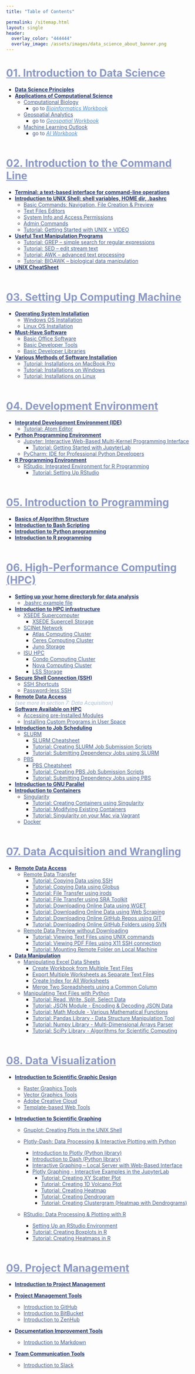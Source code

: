 ```yaml
---
title: "Table of Contents"

permalink: /sitemap.html
layout: single
header:
  overlay_color: "444444"
  overlay_image: /assets/images/data_science_about_banner.png
---
```



# <a href="01-IntroToDataScience/00-IntroToDataScience-LandingPage" style="color: #8997c1;">01. Introduction to Data Science</a>
* **<a href="01-IntroToDataScience/01-data-science-principles" style="color: #24376b;">Data Science Principles</a>**
* **<a href="01-IntroToDataScience/02-computational-science-applications" style="color: #24376b;">Applications of Computational Science</a>**
  * <a href="01-IntroToDataScience/02A-computational-biology" style="color: #3f5a8a;">Computational Biology</a>
    * <span style="color: #3f5a8a;">go to</span> <a href="https://bioinformaticsworkbook.org" style="color: #518cc2;">_Bioinformatics Workbook_</a>
  * <a href="01-IntroToDataScience/02B-geospatial-analytics" style="color: #3f5a8a;">Geospatial Analytics</a>
    * <span style="color: #3f5a8a;">go to</span> <a href="https://geospatial.101workbook.org" style="color: #518cc2;">_Geospatial Workbook_</a>
  * <a href="01-IntroToDataScience/02C-machine-learning" style="color: #3f5a8a;">Machine Learning Outlook</a>
    * <span style="color: #3f5a8a;">go to</span> <a href="https://isugenomics.github.io/AI-workbook" style="color: #518cc2;">_AI Workbook_</a>
<br><br>

# <a href="02-IntroToCommandLine/00-IntroToCommandLine-LandingPage" style="color: #8997c1;">02. Introduction to the Command Line</a>
* **<a href="02-IntroToCommandLine/01-terminal-basics" style="color: #24376b;">Terminal: a text-based interface for command-line operations</a>**
* **<a href="02-IntroToCommandLine/02-intro-to-unix-shell" style="color: #24376b;">Introduction to UNIX Shell: shell variables, HOME dir, .bashrc</a>**
  * <a href="02-IntroToCommandLine/02A-basic-commands" style="color: #3f5a8a;">Basic Commands: Navigation, File Creation & Preview</a>
  * <a href="02-IntroToCommandLine/02B-text-files-editors" style="color: #3f5a8a;">Text Files Editors</a>
  * <a href="02-IntroToCommandLine/02C-unix-system-info-permissions" style="color: #3f5a8a;">System Info and Access Permissions</a>
  * <a href="02-IntroToCommandLine/02D-admin-commands" style="color: #3f5a8a;">Admin Commands</a>
  * <a href="02-IntroToCommandLine/02E-tutorial-unix-getting-started" style="color: #3f5a8a;">Tutorial: Getting Started with UNIX + VIDEO</a>
* **<a href="02-IntroToCommandLine/03-text-manipulation-programs" style="color: #24376b;">Useful Text Manipulation Programs</a>**
  * <a href="02-IntroToCommandLine/03A-tutorial-unix-grep" style="color: #3f5a8a;">Tutorial: GREP – simple search for regular expressions</a>
  * <a href="02-IntroToCommandLine/03B-tutorial-unix-sed" style="color: #3f5a8a;">Tutorial: SED – edit stream text</a>
  * <a href="02-IntroToCommandLine/03C-tutorial-unix-awk" style="color: #3f5a8a;">Tutorial: AWK – advanced text processing</a>
  * <a href="02-IntroToCommandLine/03D-tutorial-unix-bioawk" style="color: #3f5a8a;">Tutorial: BIOAWK – biological data manipulation</a>
* **<a href="02-IntroToCommandLine/04-unix-cheat-sheet" style="color: #24376b;">UNIX CheatSheet</a>**
<br><br>

# <a href="03-SetUpComputingMachine/00-SetUpComputingMachine-LandingPage" style="color: #8997c1;">03. Setting Up Computing Machine</a>
* **<a href="03-SetUpComputingMachine/01-operating-system-installation" style="color: #24376b;">Operating System Installation</a>**
  * <a href="03-SetUpComputingMachine/01A-windows-installation" style="color: #3f5a8a;">Windows OS Installation</a>
  * <a href="03-SetUpComputingMachine/01B-linux-installation" style="color: #3f5a8a;">Linux OS Installation</a>
* **<a href="03-SetUpComputingMachine/02-must-have-software" style="color: #24376b;">Must-Have Software</a>**
  * <a href="03-SetUpComputingMachine/02A-basic-office-software" style="color: #3f5a8a;">Basic Office Software</a>
  * <a href="03-SetUpComputingMachine/02B-basic-developer-tools" style="color: #3f5a8a;">Basic Developer Tools</a>
  * <a href="03-SetUpComputingMachine/02C-basic-developer-libraries" style="color: #3f5a8a;">Basic Developer Libraries</a>
* **<a href="03-SetUpComputingMachine/03-various-methods-of-software-installation" style="color: #24376b;">Various Methods of Software Installation</a>**
  * <a href="03-SetUpComputingMachine/03A-tutorial-installations-on-mac" style="color: #3f5a8a;">Tutorial: Installations on MacBook Pro</a>
  * <a href="03-SetUpComputingMachine/03B-tutorial-installations-on-windows" style="color: #3f5a8a;">Tutorial: Installations on Windows</a>
  * <a href="03-SetUpComputingMachine/03C-tutorial-installations-on-linux" style="color: #3f5a8a;">Tutorial: Installations on Linux</a>
<br><br>

# <a href="04-DevelopmentEnvironment/00-DevelopmentEnvironment-LandingPage" style="color: #8997c1;">04. Development Environment</a>
* **<a href="04-DevelopmentEnvironment/01-integrated-development-environment" style="color: #24376b;">Integrated Development Environment (IDE)</a>**
  * <a href="04-DevelopmentEnvironment/01A-tutorial-atom-editor" style="color: #3f5a8a;">Tutorial: Atom Editor</a>
* **<a href="04-DevelopmentEnvironment/02-python-programming-environment" style="color: #24376b;">Python Programming Environment</a>**
  * <a href="04-DevelopmentEnvironment/02A-jupyter-basics" style="color: #3f5a8a;">Jupyter: Interactive Web-Based Multi-Kernel Programming Interface</a>
    * <a href="04-DevelopmentEnvironment/02B-tutorial-jupyter-lab" style="color: #3f5a8a;">Tutorial: Getting Started with JupyterLab </a>
  * <a href="04-DevelopmentEnvironment/02C-pycharm-ide" style="color: #3f5a8a;">PyCharm: IDE for Professional Python Developers</a>
* **<a href="04-DevelopmentEnvironment/03-r-programming-environment" style="color: #24376b;">R Programming Environment</a>**
  * <a href="04-DevelopmentEnvironment/03A-rstudio-basics" style="color: #3f5a8a;">RStudio: Integrated Environment for R Programming</a>
    * <a href="04-DevelopmentEnvironment/03B-tutorial-setting-up-rstudio" style="color: #3f5a8a;">Tutorial: Setting Up RStudio</a>
<br><br>

# <a href="05-IntroToProgramming/00-IntroToProgramming-LandingPage" style="color: #8997c1;">05. Introduction to Programming</a>
* **<a href="05-IntroToProgramming/01-ALGORITHM/01-basics-of-algorithm-structure" style="color: #24376b;">Basics of Algorithm Structure</a>**
* **<a href="05-IntroToProgramming/02-BASH/01-introduction-to-bash-scripting" style="color: #24376b;">Introduction to Bash Scripting</a>**
* **<a href="05-IntroToProgramming/03-PYTHON/01-introduction-to-python" style="color: #24376b;">Introduction to Python programming</a>**
* **<a href="05-IntroToProgramming/04-R/01-introduction-to-R" style="color: #24376b;">Introduction to R programming</a>**
<br><br>

# <a href="06-IntroToHPC/00-IntroToHPC-LandingPage" style="color: #8997c1;">06. High-Performance Computing (HPC)</a>
* **<a href="06-IntroToHPC/00-HOME-DIRECTORY/00-setting-up-home-directory" style="color: #24376b;">Setting up your home directoryb for data analysis</a>**
  * <a href="06-IntroToHPC/00-HOME-DIRECTORY/01-bashrc" style="color: #3f5a8a;">.bashrc example file</a>
* **<a href="06-IntroToHPC/01-HPC-NETWORKS/01-introduction-to-hpc-infrastructure" style="color: #24376b;">Introduction to HPC infrastructure</a>**
  * <a href="06-IntroToHPC/01-HPC-NETWORKS/01-XSEDE/01-supercomputer-intro" style="color: #3f5a8a;">XSEDE Supercomputer</a>
    * <a href="06-IntroToHPC/01-HPC-NETWORKS/01-XSEDE/02-supercell-storage" style="color: #3f5a8a;">XSEDE Supercell Storage</a>
  * <a href="06-IntroToHPC/01-HPC-NETWORKS/02-SCINET/01-scient-network-intro" style="color: #3f5a8a;">SCINet Network</a>
    * <a href="06-IntroToHPC/01-HPC-NETWORKS/02-SCINET/02-scinet-atlas-cluster" style="color: #3f5a8a;">Atlas Computing Cluster</a>
    * <a href="06-IntroToHPC/01-HPC-NETWORKS/02-SCINET/03-scinet-ceres-cluster" style="color: #3f5a8a;">Ceres Computing Cluster</a>
    * <a href="06-IntroToHPC/01-HPC-NETWORKS/02-SCINET/04-scinet-juno-storage" style="color: #3f5a8a;">Juno Storage</a>
  * <a href="06-IntroToHPC/01-HPC-NETWORKS/03-ISUHPC/01-isu-hpc-intro" style="color: #3f5a8a;">ISU HPC</a>
    * <a href="06-IntroToHPC/01-HPC-NETWORKS/03-ISUHPC/02-isu-hpc-condo-cluster" style="color: #3f5a8a;">Condo Computing Cluster</a>
    * <a href="06-IntroToHPC/01-HPC-NETWORKS/03-ISUHPC/03-isu-hpc-nova-cluster" style="color: #3f5a8a;">Nova Computing Cluster</a>
    * <a href="06-IntroToHPC/01-HPC-NETWORKS/03-ISUHPC/04-isu-hpc-lss-storage" style="color: #3f5a8a;">LSS Storage</a>
* **<a href="06-IntroToHPC/02-SSH/01-secure-shell-connection" style="color: #24376b;">Secure Shell Connection (SSH)</a>**
  * <a href="06-IntroToHPC/02-SSH/02-ssh-shortcuts" style="color: #3f5a8a;">SSH Shortcuts</a>
  * <a href="06-IntroToHPC/02-SSH/03-password-less-ssh" style="color: #3f5a8a;">Password-less SSH</a>
* **<a href="06-IntroToHPC/03-FILE-ACCESS/01-remote-data-access" style="color: #24376b;">Remote Data Access</a>** <br><span style="color: #a9bbd1;">_(see more in section 7: Data Acquisition)_</span>
* **<a href="06-IntroToHPC/04-SOFTWARE/01-software-available-on-HPC" style="color: #24376b;">Software Available on HPC</a>**
  * <a href="06-IntroToHPC/04-SOFTWARE/02-accessing-preinstalled-modules" style="color: #3f5a8a;">Accessing pre-Installed Modules</a>
  * <a href="06-IntroToHPC/04-SOFTWARE/03-installing-custom-programs" style="color: #3f5a8a;">Installing Custom Programs in User Space</a>
* **<a href="06-IntroToHPC/05-JOB-QUEUE/00-introduction-to-job-scheduling" style="color: #24376b;">Introduction to Job Scheduling</a>**
  * <a href="06-IntroToHPC/05-JOB-QUEUE/01-SLURM/01-slurm-basics" style="color: #3f5a8a;">SLURM</a>
    * <a href="06-IntroToHPC/05-JOB-QUEUE/01-SLURM/02-slurm-cheatsheet" style="color: #3f5a8a;">SLURM Cheatsheet</a>
    * <a href="06-IntroToHPC/05-JOB-QUEUE/01-SLURM/03-slurm-1-tutorial-job-submission" style="color: #3f5a8a;">Tutorial: Creating SLURM Job Submission Scripts</a>
    * <a href="06-IntroToHPC/05-JOB-QUEUE/01-SLURM/04-slurm-2-tutorial-submitting-dependency-jobs" style="color: #3f5a8a;">Tutorial: Submitting Dependency Jobs using SLURM</a>
  * <a href="06-IntroToHPC/05-JOB-QUEUE/02-PBS/01-pbs-basics" style="color: #3f5a8a;">PBS</a>
    * <a href="06-IntroToHPC/05-JOB-QUEUE/02-PBS/02-pbs-cheatsheet" style="color: #3f5a8a;">PBS Cheatsheet</a>
    * <a href="06-IntroToHPC/05-JOB-QUEUE/02-PBS/03-pbs-1-tutorial-job-submission" style="color: #3f5a8a;">Tutorial: Creating PBS Job Submission Scripts</a>
    * <a href="06-IntroToHPC/05-JOB-QUEUE/02-PBS/04-pbs-2-tutorial-submitting-dependency" style="color: #3f5a8a;">Tutorial: Submitting Dependency Jobs using PBS</a>
* **<a href="06-IntroToHPC/06-PARALLEL/01-introduction-to-gnu-parallel" style="color: #24376b;">Introduction to GNU Parallel</a>**
* **<a href="06-IntroToHPC/07-CONTAINERS/00-introduction-to-containers" style="color: #24376b;">Introduction to Containers</a>**
  * <a href="06-IntroToHPC/07-CONTAINERS/01-SINGULARITY/01-singularity-basics" style="color: #3f5a8a;">Singularity</a>
    * <a href="06-IntroToHPC/07-CONTAINERS/01-SINGULARITY/02-singularity-1-tutorial-creating-containers" style="color: #3f5a8a;">Tutorial: Creating Containers using Singularity</a>
    * <a href="06-IntroToHPC/07-CONTAINERS/01-SINGULARITY/03-singularity-2-tutorial-modyfying-containers" style="color: #3f5a8a;">Tutorial: Modifying Existing Containers</a>
    * <a href="06-IntroToHPC/07-CONTAINERS/01-SINGULARITY/04-singularity-3-tutorial-vagrant" style="color: #3f5a8a;">Tutorial: Singularity on your Mac via Vagrant</a>
  * <a href="06-IntroToHPC/07-CONTAINERS/02-DOCKER/01-docker-basics" style="color: #3f5a8a;">Docker</a>
<br><br>

# <a href="07-DataParsing/00-DataParsing-LandingPage" style="color: #8997c1;">07. Data Acquisition and Wrangling</a>
* **<a href="07-DataParsing/01-FILE-ACCESS/01-remote-data-access" style="color: #24376b;">Remote Data Access</a>**
  * <a href="07-DataParsing/01-FILE-ACCESS/02-0-remote-data-transfer" style="color: #3f5a8a;">Remote Data Transfer</a>
    * <a href="07-DataParsing/01-FILE-ACCESS/02-1-tutorial-copy-ssh" style="color: #3f5a8a;">Tutorial: Copying Data using SSH</a>
    * <a href="07-DataParsing/01-FILE-ACCESS/02-2-tutorial-copy-globus" style="color: #3f5a8a;">Tutorial: Copying Data using Globus</a>
    * <a href="07-DataParsing/01-FILE-ACCESS/02-3-tutorial-transfer-irods" style="color: #3f5a8a;">Tutorial: File Transfer using irods</a>
    * <a href="07-DataParsing/01-FILE-ACCESS/02-4-tutorial-transfer-sra" style="color: #3f5a8a;">Tutorial: File Transfer using SRA Toolkit</a>
    * <a href="07-DataParsing/01-FILE-ACCESS/02-5-tutorial-download-wget" style="color: #3f5a8a;">Tutorial: Downloading Online Data using WGET</a>
    * <a href="07-DataParsing/01-FILE-ACCESS/02-6-tutorial-download-web-scraping" style="color: #3f5a8a;">Tutorial: Downloading Online Data using Web Scraping</a>
    * <a href="07-DataParsing/01-FILE-ACCESS/02-7-tutorial-download-github-repos-git" style="color: #3f5a8a;">Tutorial: Downloading Online GitHub Repos using GIT</a>
    * <a href="07-DataParsing/01-FILE-ACCESS/02-8-tutorial-download-github-folders-svn" style="color: #3f5a8a;">Tutorial: Downloading Online GitHub Folders using SVN</a>
  * <a href="07-DataParsing/01-FILE-ACCESS/03-0-remote-data-preview" style="color: #3f5a8a;">Remote Data Preview without Downloading</a>
    * <a href="07-DataParsing/01-FILE-ACCESS/03-1-tutorial-view-text-files-unix" style="color: #3f5a8a;">Tutorial: Viewing Text Files using UNIX commands</a>
    * <a href="07-DataParsing/01-FILE-ACCESS/03-2-tutorial-view-pdf-files-x11" style="color: #3f5a8a;">Tutorial: Viewing PDF Files using X11 SSH connection</a>
    * <a href="07-DataParsing/01-FILE-ACCESS/03-3-tutorial-mount-remote-folder" style="color: #3f5a8a;">Tutorial: Mounting Remote Folder on Local Machine</a>
* **<a href="07-DataParsing/02-DATA-MANIPULATION/01-data-manipulation" style="color: #24376b;">Data Manipulation</a>**
  * <a href="07-DataParsing/02-DATA-MANIPULATION/01-EXCEL/01-manipulate-excel-sheets" style="color: #3f5a8a;">Manipulating Excel Data Sheets</a>
    * <a href="07-DataParsing/02-DATA-MANIPULATION/01-EXCEL/02-tutorial-create-workbook-from-multiple-files" style="color: #3f5a8a;">Create Workbook from Multiple Text Files</a>
    * <a href="07-DataParsing/02-DATA-MANIPULATION/01-EXCEL/03-tutorial-export-multiple-worksheets" style="color: #3f5a8a;">Export Multiple Worksheets as Separate Text Files</a>
    * <a href="07-DataParsing/02-DATA-MANIPULATION/01-EXCEL/04-tutorial-create-index-for-all-worksheets" style="color: #3f5a8a;">Create Index for All Worksheets</a>
    * <a href="07-DataParsing/02-DATA-MANIPULATION/01-EXCEL/05-tutorial-merge-spreadsheets-by-column" style="color: #3f5a8a;">Merge Two Spreadsheets using a Common Column</a>
  * <a href="07-DataParsing/02-DATA-MANIPULATION/02-PYTHON/01-manipulate-data-with-python" style="color: #3f5a8a;">Manipulating Text Files with Python</a>
    * <a href="07-DataParsing/02-DATA-MANIPULATION/02-PYTHON/02-tutorial-read-write-split-select-data" style="color: #3f5a8a;">Tutorial: Read, Write, Split, Select Data</a>
    * <a href="07-DataParsing/02-DATA-MANIPULATION/02-PYTHON/03-tutorial-python-manage-data-json-string" style="color: #3f5a8a;">Tutorial: JSON Module - Encoding & Decoding JSON Data</a>
    * <a href="07-DataParsing/02-DATA-MANIPULATION/02-PYTHON/04-tutorial-python-round-abs-data-math-module" style="color: #3f5a8a;">Tutorial: Math Module - Various Mathematical Functions</a>
    * <a href="07-DataParsing/02-DATA-MANIPULATION/02-PYTHON/05-tutorial-python-data-manipulation-pandas" style="color: #3f5a8a;">Tutorial: Pandas Library - Data Structure Manipulation Tool</a>
    * <a href="07-DataParsing/02-DATA-MANIPULATION/02-PYTHON/06-tutorial-python-array-manipulation-numpy" style="color: #3f5a8a;">Tutorial: Numpy Library - Multi-Dimensional Arrays Parser</a>
    * <a href="07-DataParsing/02-DATA-MANIPULATION/02-PYTHON/07-tutorial-python-apply-statistics-scipy" style="color: #3f5a8a;">Tutorial: SciPy Library - Algorithms for Scientific Computing</a>
<br><br>

# <a href="08-DataVisualization/00-DataVisualization-LandingPage" style="color: #8997c1;">08. Data Visualization</a>
* **<a href="08-DataVisualization/01-IMAGES/01-scientific-graphic-design-intro" style="color: #24376b;">Introduction to Scientific Graphic Design</a>**
  * <a href="08-DataVisualization/01-IMAGES/02-raster-graphics-tools" style="color: #3f5a8a;">Raster Graphics Tools</a>
  * <a href="08-DataVisualization/01-IMAGES/03-vector-graphics-tools" style="color: #3f5a8a;">Vector Graphics Tools</a>
  * <a href="08-DataVisualization/01-IMAGES/04-adobe-creative-cloud" style="color: #3f5a8a;">Adobe Creative Cloud</a>
  * <a href="08-DataVisualization/01-IMAGES/05-template-based-web-tools" style="color: #3f5a8a;">Template-based Web Tools</a>

* **<a href="08-DataVisualization/02-GRAPHS/01-introduction-to-scientific-graphing" style="color: #24376b;">Introduction to Scientific Graphing</a>**
  * <a href="08-DataVisualization/02-GRAPHS/01-GNUPLOT/01-gnuplot-basics" style="color: #3f5a8a;">Gnuplot: Creating Plots in the UNIX Shell</a>
  * <a href="08-DataVisualization/02-GRAPHS/02-PYTHON/01-interactive-graphing-with-python" style="color: #3f5a8a;">Plotly-Dash: Data Processing & Interactive Plotting with Python</a>
    * <a href="08-DataVisualization/02-GRAPHS/02-PYTHON/02-intro-to-plotly-graphs" style="color: #3f5a8a;">Introduction to Plotly (Python library)</a>
    * <a href="08-DataVisualization/02-GRAPHS/02-PYTHON/03-intro-to-dash-widgets" style="color: #3f5a8a;">Introduction to Dash (Python library)</a>
    * <a href="08-DataVisualization/02-GRAPHS/02-PYTHON/04-plotly-examples-as-local-server" style="color: #3f5a8a;">Interactive Graphing – Local Server with Web-Based Interface</a>
    * <a href="08-DataVisualization/02-GRAPHS/02-PYTHON/05-plotly-examples-in-jupyterlab" style="color: #3f5a8a;">Plotly Graphing - Interactive Examples in the JupyterLab</a>
      * <a href="08-DataVisualization/02-GRAPHS/02-PYTHON/06-plotly-tutorial-scatter-plot" style="color: #3f5a8a;">Tutorial: Creating XY Scatter Plot</a>
      * <a href="08-DataVisualization/02-GRAPHS/02-PYTHON/07-plotly-tutorial-volcano-plot" style="color: #3f5a8a;">Tutorial: Creating 1D Volcano Plot</a>
      * <a href="08-DataVisualization/02-GRAPHS/02-PYTHON/08-plotly-tutorial-heatmap-plot" style="color: #3f5a8a;">Tutorial: Creating Heatmap</a>
      * <a href="08-DataVisualization/02-GRAPHS/02-PYTHON/09-plotly-tutorial-dendrogram-plot" style="color: #3f5a8a;">Tutorial: Creating Dendrogram</a>
      * <a href="08-DataVisualization/02-GRAPHS/02-PYTHON/10-plotly-tutorial-clustergram-plot" style="color: #3f5a8a;">Tutorial: Creating Clustergram (Heatmap with Dendrograms)</a>

  * <a href="08-DataVisualization/02-GRAPHS/03-R/01-graphing-with-rstudio" style="color: #3f5a8a;">RStudio: Data Processing & Plotting with R</a>
    * <a href="08-DataVisualization/02-GRAPHS/03-R/02-setting-up-rstudio" style="color: #3f5a8a;">Setting Up an RStudio Environment</a>
    * <a href="08-DataVisualization/02-GRAPHS/03-R/03-rstudio-tutorial-box-plot" style="color: #3f5a8a;">Tutorial: Creating Boxplots in R</a>
    * <a href="08-DataVisualization/02-GRAPHS/03-R/04-rstudio-tutorial-heatmap-plot" style="color: #3f5a8a;">Tutorial: Creating Heatmaps in R</a>
<br><br>

# <a href="09-ProjectManagement/00-ProjectManagement-LandingPage" style="color: #8997c1;">09. Project Management</a>
* **<a href="09-ProjectManagement/01-intro-to-project-management" style="color: #24376b;">Introduction to Project Management</a>**

* **<a href="09-ProjectManagement/01-SOURCE-CODE/01-code-mamangement-tools" style="color: #24376b;">Project Management Tools</a>**
  * <a href="09-ProjectManagement/01-SOURCE-CODE/02-intro-to-github" style="color: #3f5a8a;">Introduction to GitHub</a>
  * <a href="09-ProjectManagement/01-SOURCE-CODE/03-intro-to-bitbucket" style="color: #3f5a8a;">Introduction to BitBucket</a>
  * <a href="09-ProjectManagement/01-SOURCE-CODE/04-intro-to-zenhub" style="color: #3f5a8a;">Introduction to ZenHub</a>
* **<a href="09-ProjectManagement/02-DOCUMENTATION/01-documentation-improvement-tools" style="color: #24376b;">Documentation Improvement Tools</a>**
  * <a href="09-ProjectManagement/02-DOCUMENTATION/02-intro-to-markdown" style="color: #3f5a8a;">Introduction to Markdown</a>
* **<a href="09-ProjectManagement/03-COMMUNICATION/01-team-communication-tools" style="color: #24376b;">Team Communication Tools</a>**
  * <a href="09-ProjectManagement/03-COMMUNICATION/02-intro-to-slack" style="color: #3f5a8a;">Introduction to Slack</a>
